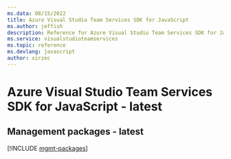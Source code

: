 ```yaml
---
ms.data: 08/15/2022
title: Azure Visual Studio Team Services SDK for JavaScript
ms.author: jeffish
description: Reference for Azure Visual Studio Team Services SDK for JavaScript
ms.service: visualstudioteamservices
ms.topic: reference
ms.devlang: javascript
author: xirzec
---
```

# Azure Visual Studio Team Services SDK for JavaScript - latest

## Management packages - latest
[!INCLUDE [mgmt-packages](visual-studio-team-services-mgmt-index.md)]